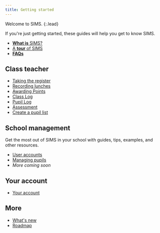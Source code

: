 ```yaml
---
title: Getting started
---
```


Welcome to SIMS.
{:.lead}

If you're just getting started, these guides will help you get to know SIMS.

* [**What is** SIMS?](getting-started/welcome-to-sims)
* [A **tour** of SIMS](getting-started/navigation)
* [**FAQs**](getting-started/FAQs)

## Class teacher

* [Taking the register](classteacher/clog/take-register)
* [Recording lunches](classteacher/clog/dinner-register)
* [Awarding Points](classteacher/clog/conduct)
* [Class Log](classteacher/clog/)
* [Pupil Log](classteacher/plog/)
* [Assessment](classteacher/assessment/)
* [Create a pupil list](schoolmanagement/pupil/pupil-list-builder)

## School management

Get the most out of SIMS in your school with guides, tips, examples, and other resources.
* [User accounts](accounts/useraccounts/)
* [Managing pupils](schoolmanagement/pupil/)
* *More coming soon*

## Your account

* [Your account](accounts/)

## More

* [What's new](whats-new/)
* [Roadmap](roadmap/)